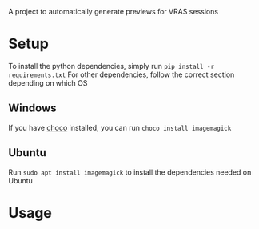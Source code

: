 A project to automatically generate previews for VRAS sessions 
# Setup 
To install the python dependencies, simply run `pip install -r requirements.txt`
For other dependencies, follow the correct section depending on which OS
## Windows
If you have [choco](https://chocolatey.org/) installed, you can run `choco install imagemagick`
## Ubuntu
Run `sudo apt install imagemagick` to install the dependencies needed on Ubuntu

# Usage 